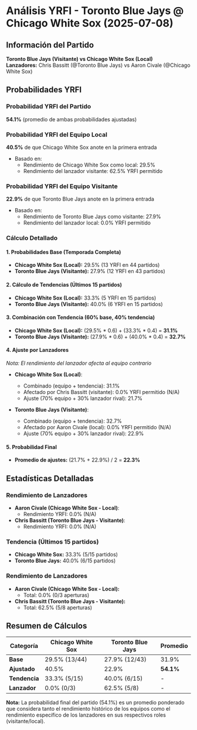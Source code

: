 # Análisis YRFI - Toronto Blue Jays @ Chicago White Sox (2025-07-08)

## Información del Partido
**Toronto Blue Jays (Visitante) vs Chicago White Sox (Local)**  
**Lanzadores:** Chris Bassitt (@Toronto Blue Jays) vs Aaron Civale (@Chicago White Sox)

## Probabilidades YRFI

### Probabilidad YRFI del Partido
**54.1%** (promedio de ambas probabilidades ajustadas)

### Probabilidad YRFI del Equipo Local
**40.5%** de que Chicago White Sox anote en la primera entrada
- Basado en:
  - Rendimiento de Chicago White Sox como local: 29.5%
  - Rendimiento del lanzador visitante: 62.5% YRFI permitido

### Probabilidad YRFI del Equipo Visitante
**22.9%** de que Toronto Blue Jays anote en la primera entrada
- Basado en:
  - Rendimiento de Toronto Blue Jays como visitante: 27.9%
  - Rendimiento del lanzador local: 0.0% YRFI permitido

### Cálculo Detallado

#### 1. Probabilidades Base (Temporada Completa)
- **Chicago White Sox (Local):** 29.5% (13 YRFI en 44 partidos)
- **Toronto Blue Jays (Visitante):** 27.9% (12 YRFI en 43 partidos)

#### 2. Cálculo de Tendencias (Últimos 15 partidos)
- **Chicago White Sox (Local):** 33.3% (5 YRFI en 15 partidos)
- **Toronto Blue Jays (Visitante):** 40.0% (6 YRFI en 15 partidos)

#### 3. Combinación con Tendencia (60% base, 40% tendencia)
- **Chicago White Sox (Local):** (29.5% * 0.6) + (33.3% * 0.4) = **31.1%**
- **Toronto Blue Jays (Visitante):** (27.9% * 0.6) + (40.0% * 0.4) = **32.7%**

#### 4. Ajuste por Lanzadores
*Nota: El rendimiento del lanzador afecta al equipo contrario*

- **Chicago White Sox (Local)**:
  - Combinado (equipo + tendencia): 31.1%
  - Afectado por Chris Bassitt (visitante): 0.0% YRFI permitido (N/A)
  - Ajuste (70% equipo + 30% lanzador rival): 21.7%

- **Toronto Blue Jays (Visitante)**:
  - Combinado (equipo + tendencia): 32.7%
  - Afectado por Aaron Civale (local): 0.0% YRFI permitido (N/A)
  - Ajuste (70% equipo + 30% lanzador rival): 22.9%

#### 5. Probabilidad Final
- **Promedio de ajustes:** (21.7% + 22.9%) / 2 = **22.3%**

## Estadísticas Detalladas


### Rendimiento de Lanzadores
- **Aaron Civale (Chicago White Sox - Local)**:
  - Rendimiento YRFI: 0.0% (N/A)
- **Chris Bassitt (Toronto Blue Jays - Visitante)**:
  - Rendimiento YRFI: 0.0% (N/A)
### Tendencia (Últimos 15 partidos)
- **Chicago White Sox:** 33.3% (5/15 partidos)
- **Toronto Blue Jays:** 40.0% (6/15 partidos)

### Rendimiento de Lanzadores
- **Aaron Civale (Chicago White Sox - Local):**
  - Total: 0.0% (0/3 aperturas)
- **Chris Bassitt (Toronto Blue Jays - Visitante):**
  - Total: 62.5% (5/8 aperturas)

## Resumen de Cálculos
| Categoría | Chicago White Sox    | Toronto Blue Jays    | Promedio |
|-----------|----------------------|----------------------|----------|
| **Base** | 29.5% (13/44) | 27.9% (12/43) | 31.9% |
| **Ajustado** | 40.5% | 22.9% | **54.1%** |
| **Tendencia** | 33.3% (5/15) | 40.0% (6/15) | - |
| **Lanzador** | 0.0% (0/3) | 62.5% (5/8) | - |

**Nota:** La probabilidad final del partido (54.1%) es un promedio ponderado que considera tanto el rendimiento histórico de los equipos como el rendimiento específico de los lanzadores en sus respectivos roles (visitante/local).